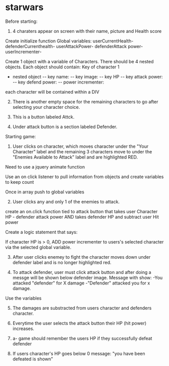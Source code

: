 # starwars

Before starting:

1. 4 charaters appear on screen with their name, picture and Health score

Create initialize function
Global variables:
userCurrentHealth-
defenderCurrenthealth-
userAttackPower-
defenderAttack power-
userIncrementer-

Create 1 object with a variable of Characters. There should be 4 nested objects. Each object should contain:
Key of character 1
- nested object
-- key name:
-- key image:
-- key HP
-- key attack power:
-- key defend power:
-- power incrementer: 

each character will be contained within a DIV

2. There is another empty space for the remaining characters to go after selecting your character choice.

3. This is a button labeled Attck.

4. Under attack button is a section labeled Defender.

Starting game:

1. User clicks on character, which moves character under the "Your Character" label and the remaining 3 characters move to under the "Enemies Available to Attack" label and are highlighted RED.

Need to use a jquery animate function

Use an on click listener to pull information from objects and create variables to keep count

 Once in array push to global variables

2. User clicks any and only 1 of the enemies to attack. 

create an on.click function tied to attack button that takes user Character HP - defender attack power AND takes defender HP and subtract user Hit power

Create a logic statement that says:

If character HP is > 0, ADD power incrementer to users's selected character via the selected global variable.

3. After user clicks enemey to fight the character moves down under defender label and is no longer highlighted red.

4. To attack defender, user must click attack button and after doing a messge will be shown below defender image. Message with show:
-You attacked "defender" for X damage
-"Defender" attacked you for x damage.

Use the variables 

5. The damages are substracted from users character and defenders character.

6. Everytime the user selects the attack button their HP (hit power) increases.

6. a- game should remember the users HP if they successfully defeat defender


7. If users character's HP goes below 0 message: "you have been defeated is shown" 